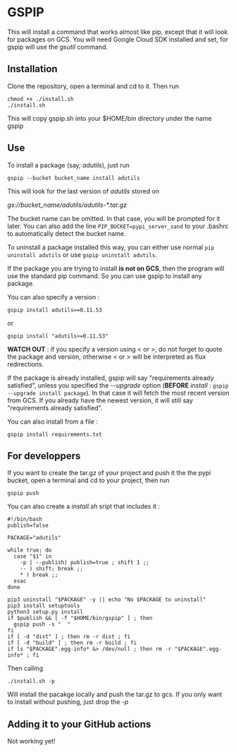 # GSPIP

This will install a command that works almost like pip, except that it will look for packages on GCS. You will need
 Google Cloud SDK installed and set, for gspip will use the *gsutil* command.
 
## Installation

Clone the repository, open a terminal and cd to it. Then run
```
chmod +x ./install.sh
./install.sh
```
This will copy gspip.sh into your $HOME/bin directory under the name gspip

## Use

To install a package (say, *adutils*), just run

```
gspip --bucket bucket_name install adutils
```

This will look for the last version of *adutils* stored on

 *gs://bucket_name/adutils/adutils-\*.tar.gz*

The bucket name can be omitted. In that case, you will be prompted for it later. You can also add the line
`PIP_BUCKET=pypi_server_sand` to your .bashrc to automatically detect the bucket name.
 
To uninstall a package installed this way, you can either use normal `pip uninstall adutils` or use `gspip uninstall
 adutils`.
 
If the package you are trying to install **is not on GCS**, then the program will use the standard pip command. So you
can use gspip to install any package. 

You can also specify a version :

```
gspip install adutils==0.11.53
```

or

```
gspip install "adutils>=0.11.53"
```

**WATCH OUT** : if you specify a version using < or >, do not forget to quote the package and version, otherwise
 < or > will be interpreted as flux redirections.

If the package is already installed, gspip will say "requirements already satisfied", unless you specified the
 *--upgrade* option (**BEFORE** *install* : `gspip --upgrade install package`). In that case it will fetch the most
  recent version from GCS. If you already have the newest version, it will still say "requirements already satisfied".

You can also install from a file : 

```
gspip install requirements.txt
```

## For developpers

If you want to create the tar.gz of your project and push it the the pypi bucket, open a terminal and cd to your
 project, then run
 
```
gspip push
```

You can also create a *install.sh* sript that includes it : 

```
#!/bin/bash
publish=false

PACKAGE="adutils"

while true; do
  case "$1" in
    -p | --publish) publish=true ; shift 1 ;;
    -- ) shift; break ;;
    * ) break ;;
  esac
done

pip3 uninstall "$PACKAGE" -y || echo "No $PACKAGE to uninstall"
pip3 install setuptools
python3 setup.py install
if $publish && [ -f "$HOME/bin/gspip" ] ; then
  gspip push -s "  "
fi
if [ -d "dist" ] ; then rm -r dist ; fi
if [ -d "build" ] ; then rm -r build ; fi
if ls "$PACKAGE".egg-info* &> /dev/null ; then rm -r "$PACKAGE".egg-info* ; fi
```

Then calling

```
./install.sh -p
```

Will install the pacakge locally and push the tar.gz to gcs. If you only want to install without pushing, just drop
 the *-p*
 
## Adding it to your GitHub actions

Not working yet!